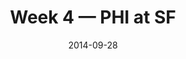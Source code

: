 ---
layout: game
title: Week 4 — PHI at SF
season: 2014
game_id: 2014_04_PHI_SF
week: 4
date: 2014-09-28
home_team: SF
away_team: PHI
final_home: 
final_away: 
pbp_url: /assets/data/pbp/2014/2014_04_PHI_SF.csv.gz
---
